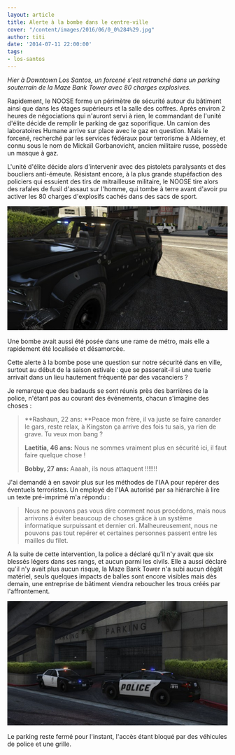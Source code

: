```yaml
---
layout: article
title: Alerte à la bombe dans le centre-ville
cover: "/content/images/2016/06/0_0%284%29.jpg"
author: titi
date: '2014-07-11 22:00:00'
tags:
- los-santos
---
```


_Hier à Downtown Los Santos, un forcené s'est retranché dans un parking souterrain de la Maze Bank Tower avec 80 charges explosives._

Rapidement, le NOOSE forme un périmètre de sécurité autour du bâtiment ainsi que dans les étages supérieurs et la salle des coffres. Après environ 2 heures de négociations qui n'auront servi à rien, le commandant de l'unité d'élite décide de remplir le parking de gaz soporifique. Un camion des laboratoires Humane arrive sur place avec le gaz en question. Mais le forcené, recherché par les services fédéraux pour terrorisme à Alderney, et connu sous le nom de Mickaïl Gorbanovicht, ancien militaire russe, possède un masque à gaz.

L'unité d'élite décide alors d'intervenir avec des pistolets paralysants et des boucliers anti-émeute. Résistant encore, à la plus grande stupéfaction des policiers qui essuient des tirs de mitrailleuse militaire, le NOOSE tire alors des rafales de fusil d'assaut sur l'homme, qui tombe à terre avant d'avoir pu activer les 80 charges d'explosifs cachés dans des sacs de sport.

![Vu l'état de ce véhicule ayant servi à l'assaut du NOOSE, on peut imaginer la résistance et l'armement de cet homme.](  /content/images/2016/06/0_0%282%29.jpg)

Une bombe avait aussi été posée dans une rame de métro, mais elle a rapidement été localisée et désamorcée.

Cette alerte à la bombe pose une question sur notre sécurité dans en ville, surtout au début de la saison estivale : que se passerait-il si une tuerie arrivait dans un lieu hautement fréquenté par des vacanciers ?

Je remarque que des badauds se sont réunis près des barrières de la police, n'étant pas au courant des événements, chacun s'imagine des choses :

> \*\*Rashaun, 22 ans: \*\*Peace mon frère, il va juste se faire canarder le gars, reste relax, à Kingston ça arrive des fois tu sais, ya rien de grave. Tu veux mon bang ?
> 
> **Laetitia, 46 ans:** Nous ne sommes vraiment plus en sécurité ici, il faut faire quelque chose !
> 
> **Bobby, 27 ans:** Aaaah, ils nous attaquent !!!!!!!

J'ai demandé à en savoir plus sur les méthodes de l'IAA pour repérer des éventuels terroristes. Un employé de l'IAA autorisé par sa hiérarchie à lire un texte pré-imprimé m'a répondu :

> Nous ne pouvons pas vous dire comment nous procédons, mais nous arrivons à éviter beaucoup de choses grâce à un système informatique surpuissant et dernier cri. Malheureusement, nous ne pouvons pas tout repérer et certaines personnes passent entre les mailles du filet.

A la suite de cette intervention, la police a déclaré qu'il n'y avait que six blessés légers dans ses rangs, et aucun parmi les civils. Elle a aussi déclaré qu'il n'y avait plus aucun risque, la Maze Bank Tower n'a subi aucun dégât matériel, seuls quelques impacts de balles sont encore visibles mais dès demain, une entreprise de bâtiment viendra reboucher les trous créés par l'affrontement.

![](  /content/images/2016/06/0_0%285%29_0.jpg)

Le parking reste fermé pour l'instant, l'accès étant bloqué par des véhicules de police et une grille.

<!--kg-card-end: markdown-->
